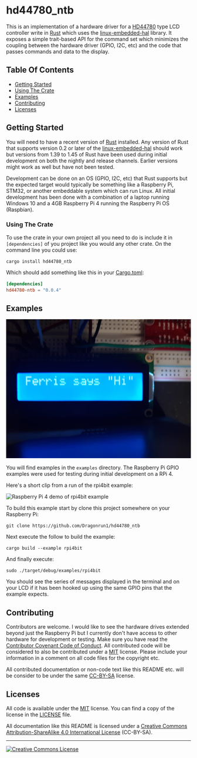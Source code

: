 # hd44780_ntb

This is an implementation of a hardware driver for a [HD44780] type LCD
controller write in [Rust] which uses the [linux-embedded-hal] library.
It exposes a simple trait-based API for the command set which minimizes the
coupling between the hardware driver (GPIO, I2C, etc) and the code that passes
commands and data to the display.

## Table Of Contents

  * [Getting Started](#getting-started)
  * [Using The Crate](#using-the-crate)
  * [Examples](#examples)
  * [Contributing](#contributing)
  * [Licenses](#licenses)

## Getting Started

You will need to have a recent version of [Rust] installed.
Any version of Rust that supports version 0.2 or later of the
[linux-embedded-hal] should work but versions from 1.39 to 1.45 of Rust have
been used during initial development on both the nightly and release channels.
Earlier versions might work as well but have not been tested.

Development can be done on an OS (GPIO, I2C, etc) that Rust supports but the
expected target would typically be something like a Raspberry Pi, STM32, or
another embeddable system which can run Linux.
All initial development has been done with a combination of a laptop running
Windows 10 and a 4GB Raspberry Pi 4 running the Raspberry Pi OS (Raspbian).

### Using The Crate

To use the crate in your own project all you need to do is include it in
`[dependencies]` of you project like you would any other crate.
On the command line you could use:

```shell script
cargo install hd44780_ntb
```

Which should add something like this in your [Cargo.toml]:

```toml
[dependencies]
hd44780-ntb = "0.0.4"
```

## Examples

<picture>
    <source media="(min-width: 4128px)" srcset="media/hi_ferris.jpg">
    <source media="(min-width: 2048px)" srcset="media/hi_ferris2048.jpg">
    <source media="(min-width: 1024px)" srcset="media/hi_ferris1024.jpg">
    <source media="(min-width: 512px)" srcset="media/hi_ferris512.jpg">
    <img src="media/hi_ferris512.jpg" alt="Hi from Ferris! on a 1602 LCD display">
</picture>
<br>

You will find examples in the `examples` directory. The Raspberry Pi GPIO
examples were used for testing during initial development on a RPi 4.

Here's a short clip from a run of the rpi4bit example:

<img src="media/RPi4bit-demo640.gif" alt="Raspberry Pi 4 demo of rpi4bit example">
<br>

To build this example start by clone this project somewhere on your Raspberry
Pi:

```shell script
git clone https://github.com/Dragonrun1/hd44780_ntb
```

Next execute the follow to build the example:

```shell script
cargo build --example rpi4bit
```

And finally execute:

```shell script
sudo ./target/debug/examples/rpi4bit
```

You should see the series of messages displayed in the terminal and on your LCD
if it has been hooked up using the same GPIO pins that the example expects.

## Contributing

Contributors are welcome.
I would like to see the hardware drives extended beyond just the Raspberry Pi
but I currently don't have access to other hardware for development or testing.
Make sure you have read the [Contributor Covenant Code of Conduct].
All contributed code will be considered to also be contributed under a [MIT]
license.
Please include your information in a comment on all code files for the copyright
etc.

All contributed documentation or non-code text like this README etc. will be
consider to be under the same [CC-BY-SA] license.

## Licenses

All code is available under the [MIT] license.
You can find a copy of the license in the [LICENSE] file.

All documentation like this README is licensed under a
<a rel="license" href="http://creativecommons.org/licenses/by-sa/4.0/">Creative Commons Attribution-ShareAlike 4.0 International License</a>
(CC-BY-SA). 

[Cargo.toml]: https://doc.rust-lang.org/cargo/guide/dependencies.html
[CC-BY-SA]: http://creativecommons.org/licenses/by-sa/4.0/
[Contributor Covenant Code of Conduct]: CODE_OF_CONDUCT.md
[crates.io]: https://crates.io/search?q=hd44780
[HD44780]: https://en.wikipedia.org/wiki/Hitachi_HD44780_LCD_controller/
[hd44780-driver]: https://crates.io/crates/hd44780-driver
[LICENSE]: LICENSE
[linux-embedded-hal]: https://github.com/rust-embedded/linux-embedded-hal
[MIT]: https://opensource.org/licenses/MIT
[Rust]: https://www.rust-lang.org/

<hr>
<a rel="license" href="http://creativecommons.org/licenses/by-sa/4.0/">
<img alt="Creative Commons License" style="border-width:0" src="https://i.creativecommons.org/l/by-sa/4.0/88x31.png" />
</a>
